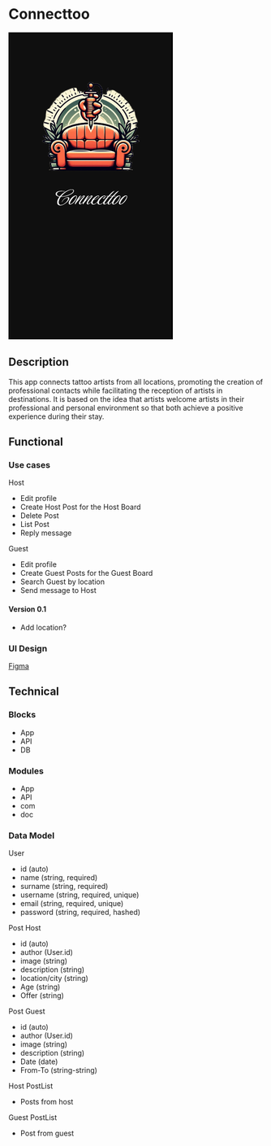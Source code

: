 # Connecttoo

![alt text](image.png)

## Description

This app connects tattoo artists from all locations, promoting the creation of professional contacts while facilitating the reception of artists in destinations. It is based on the idea that artists welcome artists in their professional and personal environment so that both achieve a positive experience during their stay.


## Functional

### Use cases

Host
- Edit profile
- Create Host Post for the Host Board
- Delete Post
- List Post
- Reply message

Guest
- Edit profile
- Create Guest Posts for the Guest Board
- Search Guest by location
- Send message to Host


#### Version 0.1

- Add location?


### UI Design
[Figma](https://www.figma.com/design/bnVvR6CuHIAEc8vvtGzetr/Dise%C3%B1o-proyecto-final?node-id=0-1&t=i97vTcMza5BVt5wm-0)

## Technical

### Blocks

- App
- API
- DB

### Modules

- App
- API
- com
- doc


### Data Model

User
 
- id (auto)
- name (string, required)
- surname (string, required)
- username (string, required, unique)
- email (string, required, unique)
- password (string, required, hashed)


Post Host

- id (auto)
- author (User.id)
- image (string)
- description (string)
- location/city (string)
- Age (string)
- Offer (string)

Post Guest

- id (auto)
- author (User.id)
- image (string)
- description (string)
- Date (date)
- From-To (string-string)

Host PostList

- Posts from host


Guest PostList

- Post from guest